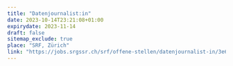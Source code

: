 ```yaml
---
title: "Datenjournalist:in"
date: 2023-10-14T23:21:08+01:00
expirydate: 2023-11-14
draft: false
sitemap_exclude: true
place: "SRF, Zürich"
link: "https://jobs.srgssr.ch/srf/offene-stellen/datenjournalist-in/3e6607d9-caef-4022-ab34-7305cc2b611c"
---
```

